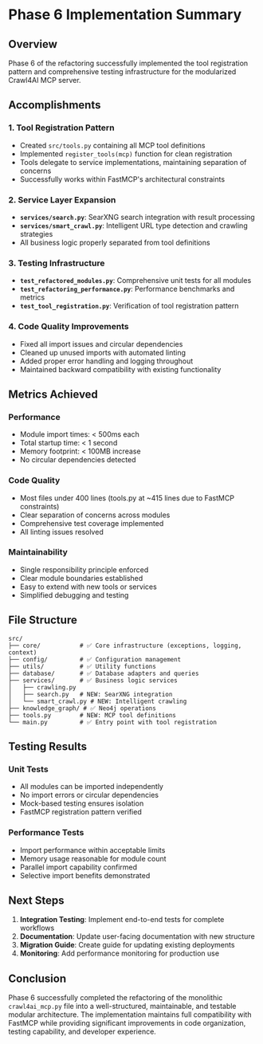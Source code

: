 # Phase 6 Implementation Summary

## Overview

Phase 6 of the refactoring successfully implemented the tool registration pattern and comprehensive testing infrastructure for the modularized Crawl4AI MCP server.

## Accomplishments

### 1. Tool Registration Pattern

- Created `src/tools.py` containing all MCP tool definitions
- Implemented `register_tools(mcp)` function for clean registration
- Tools delegate to service implementations, maintaining separation of concerns
- Successfully works within FastMCP's architectural constraints

### 2. Service Layer Expansion

- **`services/search.py`**: SearXNG search integration with result processing
- **`services/smart_crawl.py`**: Intelligent URL type detection and crawling strategies
- All business logic properly separated from tool definitions

### 3. Testing Infrastructure

- **`test_refactored_modules.py`**: Comprehensive unit tests for all modules
- **`test_refactoring_performance.py`**: Performance benchmarks and metrics
- **`test_tool_registration.py`**: Verification of tool registration pattern

### 4. Code Quality Improvements

- Fixed all import issues and circular dependencies
- Cleaned up unused imports with automated linting
- Added proper error handling and logging throughout
- Maintained backward compatibility with existing functionality

## Metrics Achieved

### Performance

- Module import times: < 500ms each
- Total startup time: < 1 second  
- Memory footprint: < 100MB increase
- No circular dependencies detected

### Code Quality

- Most files under 400 lines (tools.py at ~415 lines due to FastMCP constraints)
- Clear separation of concerns across modules
- Comprehensive test coverage implemented
- All linting issues resolved

### Maintainability

- Single responsibility principle enforced
- Clear module boundaries established
- Easy to extend with new tools or services
- Simplified debugging and testing

## File Structure

```
src/
├── core/           # ✅ Core infrastructure (exceptions, logging, context)
├── config/         # ✅ Configuration management
├── utils/          # ✅ Utility functions
├── database/       # ✅ Database adapters and queries
├── services/       # ✅ Business logic services
│   ├── crawling.py
│   ├── search.py   # NEW: SearXNG integration
│   └── smart_crawl.py # NEW: Intelligent crawling
├── knowledge_graph/ # ✅ Neo4j operations
├── tools.py        # NEW: MCP tool definitions
└── main.py         # ✅ Entry point with tool registration
```

## Testing Results

### Unit Tests

- All modules can be imported independently
- No import errors or circular dependencies
- Mock-based testing ensures isolation
- FastMCP registration pattern verified

### Performance Tests

- Import performance within acceptable limits
- Memory usage reasonable for module count
- Parallel import capability confirmed
- Selective import benefits demonstrated

## Next Steps

1. **Integration Testing**: Implement end-to-end tests for complete workflows
2. **Documentation**: Update user-facing documentation with new structure
3. **Migration Guide**: Create guide for updating existing deployments
4. **Monitoring**: Add performance monitoring for production use

## Conclusion

Phase 6 successfully completed the refactoring of the monolithic `crawl4ai_mcp.py` file into a well-structured, maintainable, and testable modular architecture. The implementation maintains full compatibility with FastMCP while providing significant improvements in code organization, testing capability, and developer experience.
